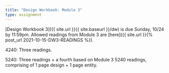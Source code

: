 ```yaml
---
title: "Design Workbook: Module 3"
type: assignment
---
```

[Design Workbook 3]({{ site.url }}{{ site.baseurl }}/dw) is due Sunday, 10/24 by 11:59pm. Allowed readings from Module 3 are [here]({{ site.url }}{% post_url 2021-10-15-DW3-READINGS %}).

4240: Three readings.

5240: Three readings + a fourth based on Module 3 5240 readings, comprising of 1 page design + 1 page entity.
